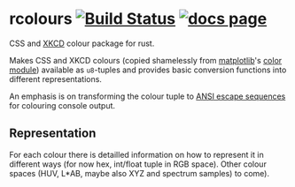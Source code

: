 # rcolours [![Build Status][build-badge]][build] [![docs page][docs-badge]][docs]
 
[docs-badge]: https://img.shields.io/badge/docs-website-blue.svg
[docs]: https://awegsche.github.io/rcolours/colors/index.html
[build]: https://travis-ci.com/awegsche/rcolours
[build-badge]: https://travis-ci.com/awegsche/rcolours.svg?branch=master

CSS and [XKCD](https://blog.xkcd.com/2010/05/03/color-survey-results/) colour package for rust.

Makes CSS and XKCD colours (copied shamelessly from [matplotlib](https://matplotlib.org/)'s [color module](https://matplotlib.org/2.0.2/api/colors_api.html)) available as `u8`-tuples and provides basic conversion functions into different representations.

An emphasis is on transforming the colour tuple to [ANSI escape sequences](https://en.wikipedia.org/wiki/ANSI_escape_code) for colouring console output.

## Representation

For each colour there is detailled information on how to represent it in different ways (for now hex, int/float tuple in RGB space). Other colour spaces (HUV, L\*AB, maybe also XYZ and spectrum samples) to come). 
